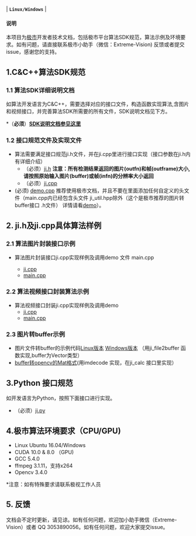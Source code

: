 | **`Linux/Windows`**                               |




#### 说明

本项目为[极市](http://cvmart.net/)开发者技术文档，包括极市平台算法SDK规范，算法示例及环境要求。如有问题，请直接联系极市小助手（微信：Extreme-Vision)  反馈或者提交issue，感谢您的支持。




## 1.C&C++算法SDK规范

### 1.1 算法SDK详细说明文档

如算法开发语言为C&C++，需要选择对应的接口文件，构造函数实现算法,含图片和视频接口，并完善算法SDK所需要的所有文件，SDK说明文档见下方。

*（**必须**）**[SDK说明文档参见这里](./极市算法SDK说明文档V1.0(C&C++)_180911.md)**  



### 1.2 接口规范文件及实现文件

- 算法需要满足接口规范ji.h文件，并在ji.cpp里进行接口实现（接口参数在ji.h内有详细介绍）
  - （必须）[ji.h](./ji.h) **注意：所有检测结果返回的图片(outfn)和帧(outframe)大小,请按照原始输入图片(buffer)或帧(infn)的分辨率大小返回** 
  - （必须）[ji.cpp](./ji.cpp) 
- (必须) [demo.cpp](./Test_Demo.cpp) 推荐使用极市文档，并且不要在里面添加任何自定义的头文件（main.cpp内已经包含头文件 ji_util.hpp除外（这个是极市推荐的图片转buffer接口 .h文件） 详情请看[demo](./convert_File2Buffer)）。



## 2. ji.h及ji.cpp具体算法样例

### 2.1 算法图片封装接口示例

- 算法图片封装接口ji.cpp实现样例及调用demo 文件 main.cpp

  - [ji.cpp](./algorithm_sample(image)/ji.cpp)
  - [main.cpp](./algorithm_sample(image)/main.cpp) 



### 2.2 算法视频接口封装算法示例 

  - 算法视频接口封装ji.cpp实现样例及调用demo  
    - [ji.cpp](./algorithm_sample(video)/ji.cpp)
    - [main.cpp](./algorithm_sample(video)/main.cpp)



### 2.3 图片转buffer示例

   - 图片文件转buffer的示例代码[Linux版本](./convert_File2Buffer/linux/ji_util.h)   [Windows版本](./convert_File2Buffer/windows/ji_util.h) （用ji_file2buffer 函数实现,buffer为Vector类型）
   - [buffer转opencv的Mat格式](./convert_Buffer2Mat/ji_sample_mat.cpp)(用imdecode 实现，在ji_calc 接口里实现）



## 3.Python 接口规范

如开发语言为Python，按照下面接口进行实现。

* （必须）[ji.py](./ji.py)  



## 4.极市算法环境要求（CPU/GPU)

* Linux Ubuntu 16.04/Windows
* CUDA 10.0 & 8.0 （GPU)
* GCC 5.4.0
* ffmpeg 3.1.11，支持x264
* Opencv 3.4.0

*注意：如有特殊要求请联系极视工作人员

## 5. 反馈

文档会不定时更新，请见谅。如有任何问题，欢迎加小助手微信（Extreme-Vision）或者 QQ 3053890056。如有任何问题，欢迎大家提交issue。
